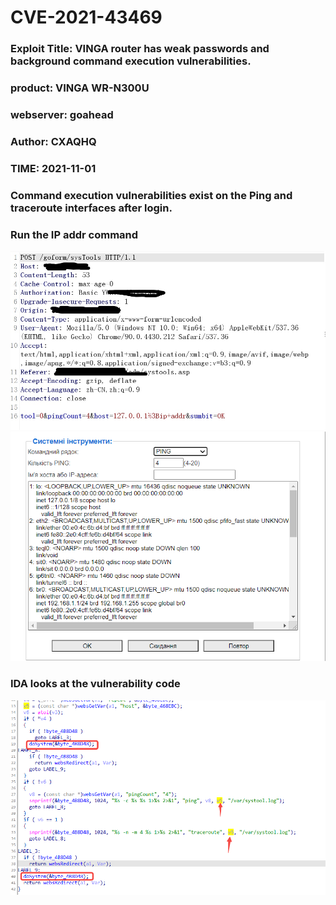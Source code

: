 # CVE-2021-43469


### Exploit Title: VINGA router has weak passwords and background command execution vulnerabilities.
### product: VINGA WR-N300U 
### webserver: goahead
### Author: CXAQHQ
### TIME: 2021-11-01

### Command execution vulnerabilities exist on the Ping and traceroute interfaces after login.
### Run the IP addr command
![avatar](post.jpg)
![avatar](222.png)


### IDA looks at the vulnerability code
![avatar](333.png)
